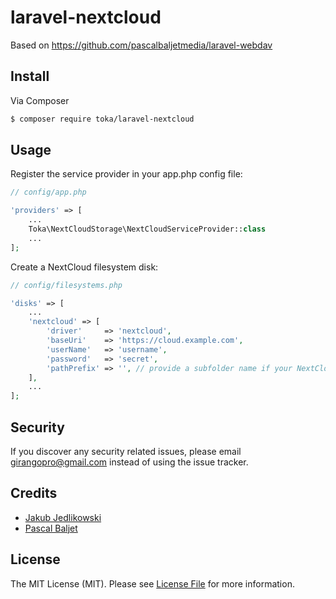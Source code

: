 # laravel-nextcloud

Based on https://github.com/pascalbaljetmedia/laravel-webdav

## Install

Via Composer

```bash
$ composer require toka/laravel-nextcloud
```

## Usage

Register the service provider in your app.php config file:

```php
// config/app.php

'providers' => [
    ...
    Toka\NextCloudStorage\NextCloudServiceProvider::class
    ...
];
```

Create a NextCloud filesystem disk:

```php
// config/filesystems.php

'disks' => [
	...
	'nextcloud' => [
	    'driver'     => 'nextcloud',
	    'baseUri'    => 'https://cloud.example.com',
	    'userName'   => 'username',
	    'password'   => 'secret',
	    'pathPrefix' => '', // provide a subfolder name if your NextCloud instance isn't running directly on a domain, e.g. https://example.com/drive
	],
	...
];
```

## Security

If you discover any security related issues, please email girangopro@gmail.com instead of using the issue tracker.

## Credits

-   [Jakub Jedlikowski][link-author]
-   [Pascal Baljet][link-author-2]

## License

The MIT License (MIT). Please see [License File](LICENSE.md) for more information.

[link-author]: https://github.com/toka
[link-author-2]: https://github.com/pascalbaljet
